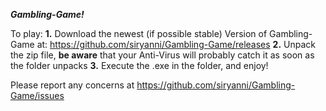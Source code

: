***Gambling-Game!***

To play: 
**1.** Download the newest (if possible stable) Version of Gambling-Game at: https://github.com/siryanni/Gambling-Game/releases
**2.** Unpack the zip file, **be aware** that your Anti-Virus will probably catch it as soon as the folder unpacks
**3.** Execute the .exe in the folder, and enjoy! 

Please report any concerns at https://github.com/siryanni/Gambling-Game/issues
